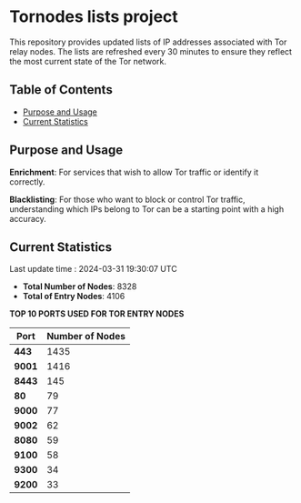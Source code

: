 # Tornodes lists project

This repository provides updated lists of IP addresses associated with Tor relay nodes. The lists are refreshed every 30 minutes to ensure they reflect the most current state of the Tor network.

## Table of Contents

- [Purpose and Usage](#purpose-and-usage)
- [Current Statistics](#current-statistics)


## Purpose and Usage

**Enrichment**: For services that wish to allow Tor traffic or identify it correctly.

**Blacklisting**: For those who want to block or control Tor traffic, understanding which IPs belong to Tor can be a starting point with a high accuracy.

## Current Statistics

Last update time : 2024-03-31 19:30:07 UTC

- **Total Number of Nodes**: 8328
- **Total of Entry Nodes**: 4106

**TOP 10 PORTS USED FOR TOR ENTRY NODES**

| **Port** | **Number of Nodes** |
|------|-----------------|
| **443**   | 1435  |
| **9001**   | 1416  |
| **8443**   | 145  |
| **80**   | 79  |
| **9000**   | 77  |
| **9002**   | 62  |
| **8080**   | 59  |
| **9100**   | 58  |
| **9300**   | 34  |
| **9200**   | 33  |

